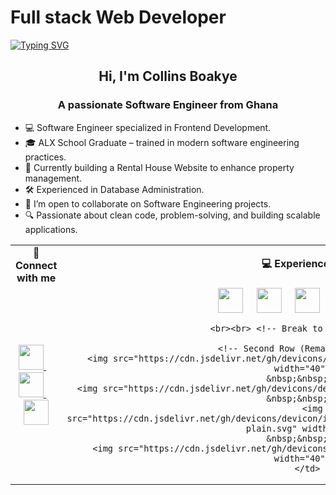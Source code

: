 # Full stack Web Developer

[![Typing SVG](https://readme-typing-svg.herokuapp.com?font=Fira+Code&pause=1000&color=4FF7BD&width=635&lines=Hey!+You+Are+Welcome+To+My+Profile;I'm+Collins%2C+a+Fullstack+Software+Engineer.+;Passionate+About+Solving+Complex+Tech+Challenges.+;Always+Learning%2C+Coding%2C+And+Building+Great+Solutions.;Feel+Free+To+Explore+My+Projects!+%F0%9F%9A%80++)](https://git.io/typing-svg)

<h2 align="center"><strong>Hi, I'm Collins Boakye</strong></h2>

<h3 align="center"><strong>A passionate Software Engineer from Ghana</strong></h3>

- 💻 Software Engineer specialized in Frontend Development.
- 🎓 ALX School Graduate – trained in modern software engineering practices.
- 🏡 Currently building a Rental House Website to enhance property management.
- 🛠️ Experienced in Database Administration.
- 👯 I’m open to collaborate on Software Engineering projects.
- 🔍 Passionate about clean code, problem-solving, and building scalable applications.

<table>
  <tr>
    <td align="center"><strong>🔗 Connect with me</strong></td>
    <td align="center"><strong>💻 Experience with</strong></td>
  </tr>
  <tr>
    <td align="center">
      <a href="https://github.com/yourusername" target="_blank">
        <img src="https://cdn.jsdelivr.net/gh/devicons/devicon/icons/github/github-original.svg" width="40">
      </a>  
      &nbsp;&nbsp;&nbsp;
      <a href="https://linkedin.com/in/yourprofile" target="_blank">
        <img src="https://cdn.jsdelivr.net/gh/devicons/devicon/icons/linkedin/linkedin-original.svg" width="40">
      </a>  
      &nbsp;&nbsp;&nbsp;
      <a href="https://twitter.com/yourhandle" target="_blank">
        <img src="https://cdn.jsdelivr.net/gh/devicons/devicon/icons/twitter/twitter-original.svg" width="40">
      </a>  
    </td>
    <td align="center">
      <!-- First Row (5 icons) -->
      <img src="https://cdn.jsdelivr.net/gh/devicons/devicon/icons/html5/html5-original.svg" width="40">  
      &nbsp;&nbsp;&nbsp;
      <img src="https://cdn.jsdelivr.net/gh/devicons/devicon/icons/css3/css3-original.svg" width="40">  
      &nbsp;&nbsp;&nbsp;
      <img src="https://cdn.jsdelivr.net/gh/devicons/devicon/icons/javascript/javascript-original.svg" width="40">  
      &nbsp;&nbsp;&nbsp;
      <img src="https://cdn.jsdelivr.net/gh/devicons/devicon/icons/react/react-original.svg" width="40">  
      &nbsp;&nbsp;&nbsp;
      <img src="https://cdn.jsdelivr.net/gh/devicons/devicon/icons/nextjs/nextjs-original.svg" width="40">  
      
      <br><br> <!-- Break to the next line -->
      
      <!-- Second Row (Remaining icons) -->
      <img src="https://cdn.jsdelivr.net/gh/devicons/devicon/icons/python/python-original.svg" width="40">  
      &nbsp;&nbsp;&nbsp;
      <img src="https://cdn.jsdelivr.net/gh/devicons/devicon/icons/c/c-original.svg" width="40">  
      &nbsp;&nbsp;&nbsp;
      <img src="https://cdn.jsdelivr.net/gh/devicons/devicon/icons/microsoftsqlserver/microsoftsqlserver-plain.svg" width="40">  
      &nbsp;&nbsp;&nbsp;
      <img src="https://cdn.jsdelivr.net/gh/devicons/devicon/icons/mysql/mysql-original.svg" width="40">  
    </td>
  </tr>
</table>
